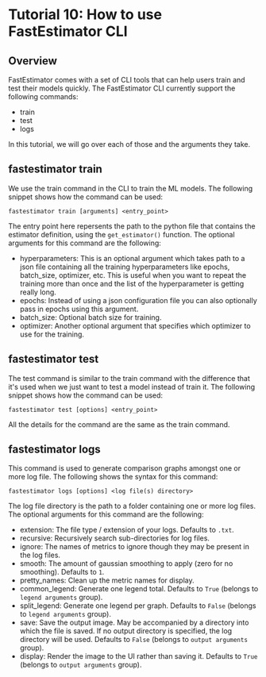 # Tutorial 10: How to use FastEstimator CLI

## Overview
FastEstimator comes with a set of CLI tools that can help users train and test their models quickly. The FastEstimator CLI currently support the following commands:

* train
* test
* logs

In this tutorial, we will go over each of those and the arguments they take.

## fastestimator train
We use the train command in the CLI to train the ML models. The following snippet shows how the command can be used:

`fastestimator train [arguments] <entry_point>`

The entry point here repersents the path to the python file that contains the estimator definition, using the `get_estimator()` function. The optional arguments for this command are the following:
* hyperparameters: This is an optional argument which takes path to a json file containing all the training hyperparameters like epochs, batch_size, optimizer, etc. This is useful when you want to repeat the training more than once and the list of the hyperparameter is getting really long.
* epochs: Instead of using a json configuration file you can also optionally pass in epochs using this argument.
* batch_size: Optional batch size for training.
* optimizer: Another optional argument that specifies which optimizer to use for the training.

## fastestimator test
The test command is similar to the train command with the difference that it's used when we just want to test a model instead of train it. The following snippet shows how the command can be used:

`fastestimator test [options] <entry_point>`

All the details for the command are the same as the train command.

## fastestimator logs
This command is used to generate comparison graphs amongst one or more log file. The following shows the syntax for this command:

`fastestimator logs [options] <log file(s) directory>`

The log file directory is the path to a folder containing one or more log files. The optional arguments for this command are the following:
* extension: The file type / extension of your logs. Defaults to `.txt`.
* recursive: Recursively search sub-directories for log files.
* ignore: The names of metrics to ignore though they may be present in the log files.
* smooth: The amount of gaussian smoothing to apply (zero for no smoothing). Defaults to `1`.
* pretty_names: Clean up the metric names for display.
* common_legend: Generate one legend total. Defaults to `True` (belongs to `legend arguments` group).
* split_legend: Generate one legend per graph. Defaults to `False` (belongs to `legend arguments` group).
* save: Save the output image. May be accompanied by a directory into which the file is saved. If no output directory is specified, the log directory will be used. Defaults to `False` (belongs to `output arguments` group).
* display: Render the image to the UI rather than saving it. Defaults to `True` (belongs to `output arguments` group).
